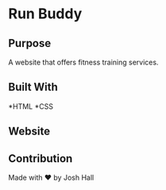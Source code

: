 # Run Buddy

## Purpose
A website that offers fitness training services.

## Built With
*HTML
*CSS

## Website


## Contribution
Made with ❤️ by Josh Hall
